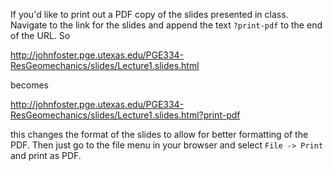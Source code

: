 <!--
.. title: Printing slides as PDF
.. slug: printing-slides-as-pdf
.. date: 2015-01-21 13:18:24 UTC-06:00
.. tags: 
.. link: 
.. description: 
.. type: text
-->

If you'd like to print out a PDF copy of the slides presented in class.  Navigate to the link for the slides and append the text `?print-pdf` to the end of the URL.  So


<http://johnfoster.pge.utexas.edu/PGE334-ResGeomechanics/slides/Lecture1.slides.html>


becomes


<http://johnfoster.pge.utexas.edu/PGE334-ResGeomechanics/slides/Lecture1.slides.html?print-pdf>


this changes the format of the slides to allow for better formatting of the PDF.  Then just go to the file menu in your browser and select `File -> Print` and print as PDF.
